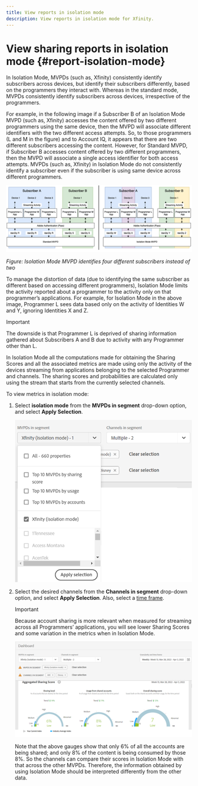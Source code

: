 ```yaml
---
title: View reports in isolation mode
description: View reports in isolation mode for Xfinity. 
---
```


# View sharing reports in isolation mode {#report-isolation-mode}

In Isolation Mode, MVPDs (such as, Xfinity) consistently identify subscribers across devices, but identify their subscribers differently, based on the programmers they interact with. Whereas in the standard mode, MVPDs consistently identify subscribers across devices, irrespective of the programmers.

For example, in the following image if a Subscriber B of an Isolation Mode MVPD (such as, Xfinity) accesses the content offered by two different programmers using the same device, then the MVPD will associate different identifiers with the two different access attempts. So, to those programmers (L and M in the figure) and to Account IQ, it appears that there are two different subscribers accessing the content. However, for Standard MVPD, if Subscriber B accesses content offered by two different programmers, then the MVPD will associate a single access identifier for both access attempts. MVPDs (such as, Xfinity) in Isolation Mode do not consistently identify a subscriber even if the subscriber is using same device across different programmers.

![](assets/isolation-diff-new.png)

*Figure: Isolation Mode MVPD identifies four different subscribers instead of two*

To manage the distortion of data (due to identifying the same subscriber as different based on accessing different programmers), Isolation Mode limits the activity reported about a programmer to the activity only on that programmer’s applications. For example, for Isolation Mode in the above image, Programmer L sees data based only on the activity of Identities W and Y, ignoring Identities X and Z.

>[!IMPORTANT]
>
> The downside is that Programmer L is deprived of sharing information gathered about Subscribers A and B due to activity with any Programmer other than L.

In Isolation Mode all the computations made for obtaining the Sharing Scores and all the associated metrics are made using only the activity of the devices streaming from applications belonging to the selected Programmer and channels.
The sharing scores and probabilities are calculated only using the stream that starts from the currently selected channels.

To view metrics in isolation mode:

1. Select **isolation mode** from the **MVPDs in segment** drop-down option, and select **Apply Selection**.

   ![](assets/xfinity-in-segment.png)

1. Select the desired channels from the **Channels in segment** drop-down option, and select **Apply Selection**. Also, select a [time frame](/help/AccountIQ/product-concepts.md#granularity-def).

   >[!IMPORTANT]
   >
   >Because account sharing is more relevant when measured for streaming across all Programmers’ applications, you will see lower Sharing Scores and some variation in the metrics when in Isolation Mode.

   ![](assets/aggregate-sharing-isolation.png)

   Note that the above gauges show that only 6% of all the accounts are being shared; and only 8% of the content is being consumed by those 8%. So the channels can compare their scores in Isolation Mode with that across the other MVPDs. Therefore, the information obtained by using Isolation Mode should be interpreted differently from the other data.
